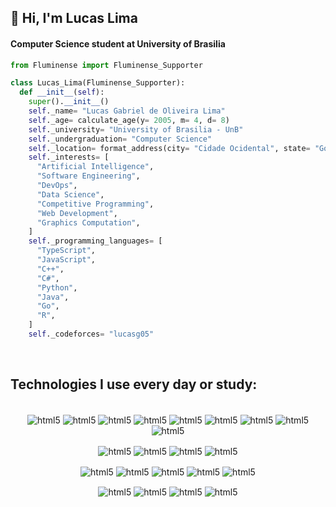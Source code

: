 ## 👋 Hi, I'm Lucas Lima 
#### Computer Science student at University of Brasilia

```python
from Fluminense import Fluminense_Supporter

class Lucas_Lima(Fluminense_Supporter):
  def __init__(self):
    super().__init__()
    self._name= "Lucas Gabriel de Oliveira Lima"
    self._age= calculate_age(y= 2005, m= 4, d= 8)
    self._university= "University of Brasilia - UnB"
    self._undergraduation= "Computer Science"
    self._location= format_address(city= "Cidade Ocidental", state= "Goiás", country= "Brazil")
    self._interests= [
      "Artificial Intelligence",
      "Software Engineering",
      "DevOps",
      "Data Science",
      "Competitive Programming",
      "Web Development",
      "Graphics Computation",
    ]
    self._programming_languages= [
      "TypeScript",
      "JavaScript",
      "C++",
      "C#",
      "Python",
      "Java",
      "Go",
      "R",
    ]
    self._codeforces= "lucasg05"
```

<br>
<h2>
Technologies I use every day or study:
</h2>

<div id="techs" align="center"><br>
  <img align="center" alt="html5" src="https://img.shields.io/badge/TypeScript-007ACC?style=for-the-badge&logo=typescript&logoColor=white">
  <img align="center" alt="html5" src="https://img.shields.io/badge/JavaScript-F7DF1E?style=for-the-badge&logo=javascript&logoColor=black">
  <img align="center" alt="html5" src="https://img.shields.io/badge/nestjs-E0234E?style=for-the-badge&logo=nestjs&logoColor=white">
  <img align="center" alt="html5" src="https://img.shields.io/badge/-jest-%23C21325?style=for-the-badge&logo=jest&logoColor=white">
  <img align="center" alt="html5" src="https://img.shields.io/badge/React-20232A?style=for-the-badge&logo=react&logoColor=61DAFB">
  <img align="center" alt="html5" src="https://img.shields.io/badge/Next-black?style=for-the-badge&logo=next.js&logoColor=white">
  <img align="center" alt="html5" src="https://img.shields.io/badge/CSS3-1572B6?style=for-the-badge&logo=css3&logoColor=whit">
  <img align="center" alt="html5" src="https://img.shields.io/badge/HTML5-E34F26?style=for-the-badge&logo=html5&logoColor=white">
  <img align="center" alt="html5" src="https://img.shields.io/badge/Node.js-43853D?style=for-the-badge&logo=node.js&logoColor=white">
  
  <br/>
  <p></p>
  <img align="center" alt="html5" src="https://img.shields.io/badge/bash_script-%23121011.svg?style=for-the-badge&logo=gnu-bash&logoColor=white">
  <img align="center" alt="html5" src="https://img.shields.io/badge/docker-%230db7ed.svg?style=for-the-badge&logo=docker&logoColor=white">
  <img align="center" alt="html5" src="https://img.shields.io/badge/AWS-%23FF9900.svg?style=for-the-badge&logo=amazon-aws&logoColor=white">
  <img align="center" alt="html5" src="https://img.shields.io/badge/postgres-%23316192.svg?style=for-the-badge&logo=postgresql&logoColor=white">
  
  <br/>
  <p></p>
  <img align="center" alt="html5" src="https://img.shields.io/badge/Python-FFD43B?style=for-the-badge&logo=python&logoColor=blue">
  <img align="center" alt="html5" src="https://img.shields.io/badge/Jupyter-F37626.svg?&style=for-the-badge&logo=Jupyter&logoColor=white">
  <img align="center" alt="html5" src="https://img.shields.io/badge/Pandas-2C2D72?style=for-the-badge&logo=pandas&logoColor=white">
  <img align="center" alt="html5" src="https://img.shields.io/badge/Numpy-777BB4?style=for-the-badge&logo=numpy&logoColor=white">
  <img align="center" alt="html5" src="https://img.shields.io/badge/r-%23276DC3.svg?style=for-the-badge&logo=r&logoColor=white">
  <br/>
  <p></p>
  <img align="center" alt="html5" src="https://img.shields.io/badge/C%2B%2B-00599C?style=for-the-badge&logo=c%2B%2B&logoColor=white">
  <img align="center" alt="html5" src="https://img.shields.io/badge/Java-ED8B00?style=for-the-badge&logo=openjdk&logoColor=white">
  <img align="center" alt="html5" src="https://img.shields.io/badge/c%23-%23239120.svg?style=for-the-badge&logo=csharp&logoColor=white">
  <img align="center" alt="html5" src="https://img.shields.io/badge/Go-00ADD8?style=for-the-badge&logo=go&logoColor=white">
</div>
